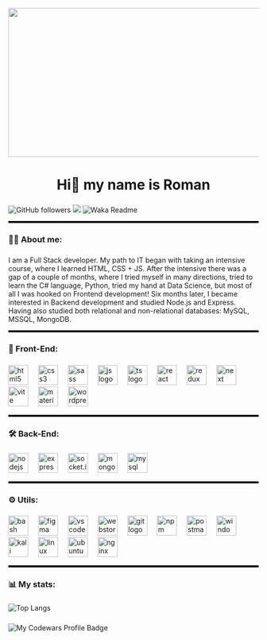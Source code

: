 <br clear="both">

<div align="center">
  <img height="300" width="600" src="https://user-images.githubusercontent.com/74038190/225813708-98b745f2-7d22-48cf-9150-083f1b00d6c9.gif"  />
</div>

###

<h1 align="center">Hi👋 my name is Roman</h1>

###

![GitHub followers](https://img.shields.io/github/followers/berezenko04?label=Follow&style=social)
![](https://komarev.com/ghpvc/?username=berezenko04)
![Waka Readme](https://github.com/anmol098/anmol098/workflows/Waka%20Readme/badge.svg)

<hr style="height: 4px; border: none; background-color: #000;" />

###

<h3 align="left">👩‍💻 About me:</h3>

###

<p align="left">I am a Full Stack developer. My path to IT began with taking an intensive course, where I learned HTML, CSS + JS. After the intensive there was a gap of a couple of months, where I tried myself in many directions, tried to learn the C# language, Python, tried my hand at Data Science, but most of all I was hooked on Frontend development! 
Six months later, I became interested in Backend development and studied Node.js and Express. Having also studied both relational and non-relational databases: MySQL, MSSQL, MongoDB.</p>
<hr style="height: 4px; border: none; background-color: #000;" />

###

<h3 align="left">🔧 Front-End:</h3>

###

<div align="left">
  <img src="https://cdn.jsdelivr.net/gh/devicons/devicon/icons/html5/html5-original.svg" height="40" alt="html5 logo"  />
  <img width="12px"/>
  <img src="https://cdn.jsdelivr.net/gh/devicons/devicon/icons/css3/css3-original.svg" height="40" alt="css3 logo"  />
  <img width="12px"/>
  <img src="https://skillicons.dev/icons?i=sass" height="40" alt="sass logo"  />
  <img width="12px"/>
  <img src="https://skillicons.dev/icons?i=js" height="40" alt="js logo"  />
  <img width="12px"/>
  <img src="https://skillicons.dev/icons?i=ts" height="40" alt="ts logo"  />
  <img width="12px"/>
  <img src="https://cdn.jsdelivr.net/gh/devicons/devicon/icons/react/react-original.svg" height="40" alt="react logo"  />
  <img width="12px"/>
  <img src="https://skillicons.dev/icons?i=redux" height="40" alt="redux logo"  />
  <img width="12px"/>
  <img src="https://skillicons.dev/icons?i=next" height="40" alt="next logo"  />
  <img width="12px"/>
  <img src="https://skillicons.dev/icons?i=vite" height="40" alt="vite logo"  />
  <img width="12px"/>
  <img src="https://skillicons.dev/icons?i=materialui" height="40" alt="materialui logo"  />
  <img width="12px"/>
  <img src="https://skillicons.dev/icons?i=wordpress" height="40" alt="wordpress logo"  />
</div>
<hr style="height: 4px; border: none; background-color: #000;" />

###

<h3 align="left">🛠 Back-End:</h3>

###

<div align="left">
  <img src="https://skillicons.dev/icons?i=nodejs" height="40" alt="nodejs logo"  />
  <img width="12px"/>
  <img src="https://skillicons.dev/icons?i=express" height="40" alt="express logo"  />
  <img width="12px"/>
  <img src="https://socket.io/images/logo-dark.svg" height="40" alt="socket.io logo"  />
  <img width="12px"/>
  <img src="https://skillicons.dev/icons?i=mongodb" height="40" alt="mongodb logo"  />
  <img width="12px"/>
  <img src="https://skillicons.dev/icons?i=mysql" height="40" alt="mysql logo"  />
</div>
<hr style="height: 4px; border: none; background-color: #000;" />

###

<h3 align="left">⚙️ Utils:</h3>

###

<div align="left">
  <img src="https://skillicons.dev/icons?i=bash" height="40" alt="bash logo"  />
  <img width="12px"/>
  <img src="https://skillicons.dev/icons?i=figma" height="40" alt="figma logo"  />
  <img width="12px"/>
  <img src="https://skillicons.dev/icons?i=vscode" height="40" alt="vscode logo"  />
  <img width="12px"/>
  <img src="https://skillicons.dev/icons?i=webstorm" height="40" alt="webstorm logo"  />
  <img width="12px"/>
  <img src="https://skillicons.dev/icons?i=git" height="40" alt="git logo"  />
  <img width="12px"/>
  <img src="https://skillicons.dev/icons?i=npm" height="40" alt="npm logo"  />
  <img width="12px"/>
  <img src="https://skillicons.dev/icons?i=postman" height="40" alt="postman logo"  />
  <img width="12px"/>
  <img src="https://skillicons.dev/icons?i=windows" height="40" alt="windows logo"  />
  <img width="12px"/>
  <img src="https://skillicons.dev/icons?i=kali" height="40" alt="kali logo"  />
  <img width="12px"/>
  <img src="https://skillicons.dev/icons?i=linux" height="40" alt="linux logo"  />
  <img width="12px"/>
  <img src="https://skillicons.dev/icons?i=ubuntu" height="40" alt="ubuntu logo"  />
  <img width="12px"/>
  <img src="https://skillicons.dev/icons?i=nginx" height="40" alt="nginx logo"  />
</div>
<hr style="height: 4px; border: none; background-color: #000;" />

###

<h3 align="left">📊 My stats:</h3>

###

![Top Langs](https://github-readme-stats.vercel.app/api/top-langs/?username=berezenko04&layout=compact)

###

![My Codewars Profile Badge](https://www.codewars.com/users/luxurypluxury_/badges/large) 



